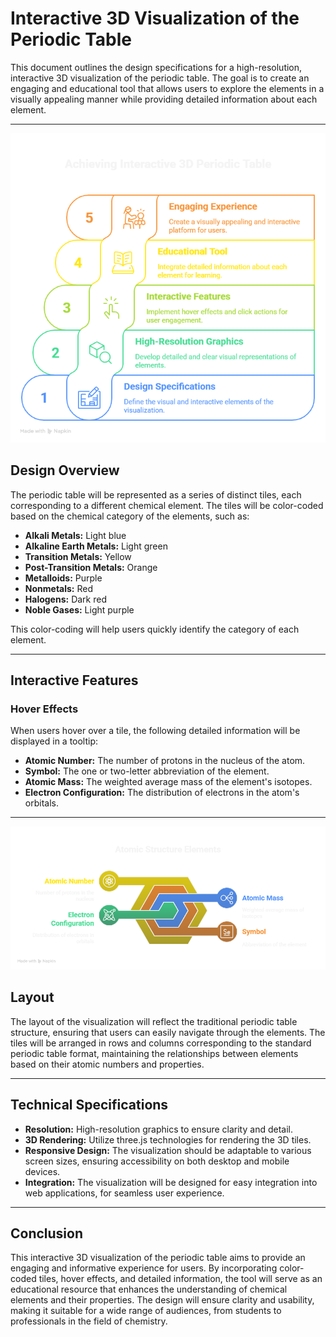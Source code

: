 # Interactive 3D Visualization of the Periodic Table

This document outlines the design specifications for a high-resolution, interactive 3D visualization of the periodic table. The goal is to create an engaging and educational tool that allows users to explore the elements in a visually appealing manner while providing detailed information about each element.

---

![Achieving Interactive 3D Periodic Table](public/1.png)

## Design Overview

The periodic table will be represented as a series of distinct tiles, each corresponding to a different chemical element. The tiles will be color-coded based on the chemical category of the elements, such as:

- **Alkali Metals:** Light blue
- **Alkaline Earth Metals:** Light green
- **Transition Metals:** Yellow
- **Post-Transition Metals:** Orange
- **Metalloids:** Purple
- **Nonmetals:** Red
- **Halogens:** Dark red
- **Noble Gases:** Light purple

This color-coding will help users quickly identify the category of each element.

---

## Interactive Features

### Hover Effects

When users hover over a tile, the following detailed information will be displayed in a tooltip:

- **Atomic Number:** The number of protons in the nucleus of the atom.
- **Symbol:** The one or two-letter abbreviation of the element.
- **Atomic Mass:** The weighted average mass of the element's isotopes.
- **Electron Configuration:** The distribution of electrons in the atom's orbitals.

---

![Atomic Structure Elements](public/2.png)

## Layout

The layout of the visualization will reflect the traditional periodic table structure, ensuring that users can easily navigate through the elements. The tiles will be arranged in rows and columns corresponding to the standard periodic table format, maintaining the relationships between elements based on their atomic numbers and properties.

---

## Technical Specifications

- **Resolution:** High-resolution graphics to ensure clarity and detail.
- **3D Rendering:** Utilize three.js technologies for rendering the 3D tiles.
- **Responsive Design:** The visualization should be adaptable to various screen sizes, ensuring accessibility on both desktop and mobile devices.
- **Integration:** The visualization will be designed for easy integration into web applications, for seamless user experience.

---

## Conclusion

This interactive 3D visualization of the periodic table aims to provide an engaging and informative experience for users. By incorporating color-coded tiles, hover effects, and detailed information, the tool will serve as an educational resource that enhances the understanding of chemical elements and their properties. The design will ensure clarity and usability, making it suitable for a wide range of audiences, from students to professionals in the field of chemistry.